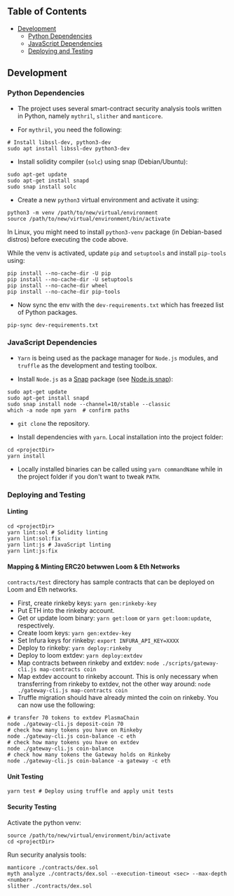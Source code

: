 ## Table of Contents
+ [Development](#development)
    + [Python Dependencies](#python-dependencies)
    + [JavaScript Dependencies](#javascript-dependencies)
    + [Deploying and Testing](#deploying-and-testing)

## Development
### Python Dependencies
+ The project uses several smart-contract security analysis tools written in Python, namely
`mythril`, `slither` and `manticore`.

+ For `mythril`, you need the following:
```shell
# Install libssl-dev, python3-dev
sudo apt install libssl-dev python3-dev
```

+ Install solidity compiler (`solc`) using snap (Debian/Ubuntu):
```shell
sudo apt-get update
sudo apt-get install snapd
sudo snap install solc
```

+ Create a new `python3` virtual environment and activate it using:
```shell
python3 -m venv /path/to/new/virtual/environment
source /path/to/new/virtual/environment/bin/activate
```
In Linux, you might need to install `python3-venv` package (in Debian-based distros) before executing the code above.

While the venv is activated, update `pip` and `setuptools` and install `pip-tools` using:
```shell
pip install --no-cache-dir -U pip
pip install --no-cache-dir -U setuptools
pip install --no-cache-dir wheel
pip install --no-cache-dir pip-tools
```

+ Now sync the env with the `dev-requirements.txt` which has freezed list of Python packages.
```shell
pip-sync dev-requirements.txt
```

### JavaScript Dependencies
+ `Yarn` is being used as the package manager for `Node.js` modules, and `truffle` as the development and testing toolbox.

+ Install `Node.js` as a [Snap](https://snapcraft.io/) package (see [Node.js snap](https://github.com/nodesource/distributions/blob/master/README.md#snap)):
```shell
sudo apt-get update
sudo apt-get install snapd
sudo snap install node --channel=10/stable --classic
which -a node npm yarn  # confirm paths
```

+ `git clone` the repository.

+ Install dependencies with `yarn`. Local installation into the project folder:
```shell
cd <projectDir>
yarn install
```
+ Locally installed binaries can be called using `yarn commandName` while in the project folder if you don't want to tweak `PATH`.

### Deploying and Testing
#### Linting
```shell
cd <projectDir>
yarn lint:sol # Solidity linting
yarn lint:sol:fix
yarn lint:js # JavaScript linting
yarn lint:js:fix
```

#### Mapping & Minting ERC20 betwwen Loom & Eth Networks
`contracts/test` directory has sample contracts that can be deployed on Loom and Eth networks.
+ First, create rinkeby keys: `yarn gen:rinkeby-key`
+ Put ETH into the rinkeby account.
+ Get or update loom binary: `yarn get:loom` or `yarn get:loom:update`, respectively.
+ Create loom keys: `yarn gen:extdev-key`
+ Set Infura keys for rinkeby: `export INFURA_API_KEY=XXXX`
+ Deploy to rinkeby: `yarn deploy:rinkeby`
+ Deploy to loom extdev: `yarn deploy:extdev`
+ Map contracts between rinkeby and extdev: `node ./scripts/gateway-cli.js map-contracts coin`
+ Map extdev account to rinkeby account. This is only necessary when transferring from rinkeby to extdev, not the other way around: `node ./gateway-cli.js map-contracts coin`
+ Truffle migration should have already minted the coin on rinkeby. You can now use the following:
```shell
# transfer 70 tokens to extdev PlasmaChain
node ./gateway-cli.js deposit-coin 70
# check how many tokens you have on Rinkeby
node ./gateway-cli.js coin-balance -c eth
# check how many tokens you have on extdev
node ./gateway-cli.js coin-balance
# check how many tokens the Gateway holds on Rinkeby
node ./gateway-cli.js coin-balance -a gateway -c eth
```

#### Unit Testing
```shell
yarn test # Deploy using truffle and apply unit tests
```

#### Security Testing
Activate the python venv:
```shell
source /path/to/new/virtual/environment/bin/activate
cd <projectDir>
```
Run security analysis tools:
```shell
manticore ./contracts/dex.sol
myth analyze ./contracts/dex.sol --execution-timeout <sec> --max-depth <number>
slither ./contracts/dex.sol
```
